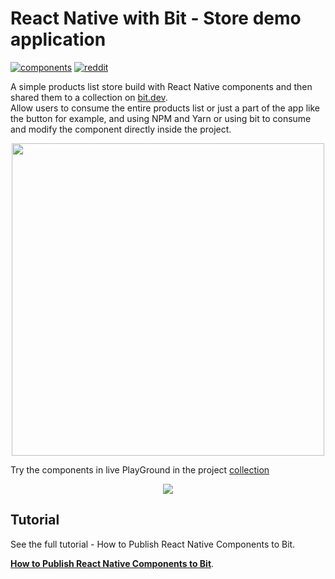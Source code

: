 # React Native with Bit - Store demo application 

[![components](https://img.shields.io/badge/dynamic/json.svg?color=6e3991&label=components&query=payload.totalComponents&url=https%3A%2F%2Fapi.bit.dev%2Fscope%2Fjoshk%2Fmystore-app-components)](https://bit.dev/joshk/mystore-app-components)
[![reddit](https://img.shields.io/reddit/subreddit-subscribers/bit_dev?label=Follow%20Bit&style=social)](https://www.reddit.com/r/bit_dev/)

A simple products list store build with React Native components and then shared them to a collection on [bit.dev](https://bit.dev/joshk/mystore-app-components).  
Allow users to consume the entire products list or just a part of the app like the button for example, and using NPM and Yarn or using bit to consume and modify the component directly inside the project.

<p align="center">
  <a href="https://bit.dev/joshk/mystore-app-components"><img height="500" src="https://i.imagesup.co/images2/5e692dea04e7c7661df80ad9372ed5e79ae8d4aa.png"></a>
</p>

Try the components in live PlayGround in the project [collection](https://bit.dev/joshk/mystore-app-components)

<p align="center">
  <a href="https://bit.dev/joshk/mystore-app-components"><img src="https://i.imagesup.co/images2/3c96461823d6fed918a56647727a032993bd4184.png"></a>
</p>

## Tutorial

See the full tutorial - How to Publish React Native Components to Bit.

**[How to Publish React Native Components to Bit](https://blog.bitsrc.io/how-to-publish-react-native-components-6deccfcf5a0d)**.